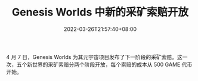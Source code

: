 ﻿---
title: "Genesis Worlds 中新的采矿索赔开放"
date: 2022-03-26T21:57:40+08:00
lastmod: 2022-03-26T16:45:40+08:00
draft: false
authors: ["Rosa"]
description: "4 月 7 日，Genesis Worlds 为其元宇宙项目发布了下一阶段的采矿索赔。这一次，五个新世界的采矿索赔分两个阶段开放，每个索赔的成本从 500 GAME 代币开始。"
featuredImage: "new-mining-claims-opening-in-genesis-worlds.jpg"
tags: ["Virtual World","虚拟世界","Play to Earn"]
categories: ["news"]
news: ["虚拟世界"]
weight: 
lightgallery: true
pinned: false
recommend: false
recommend1: false
---

4 月 7 日，Genesis Worlds 为其元宇宙项目发布了下一阶段的采矿索赔。这一次，五个新世界的采矿索赔分两个阶段开放，每个索赔的成本从 500 GAME 代币开始。

<!--more-->

